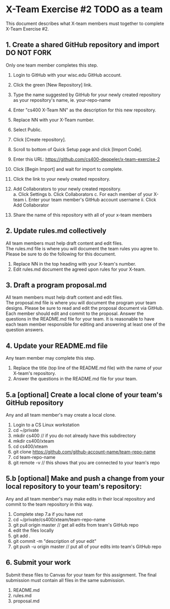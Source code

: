 # X-Team Exercise #2 TODO as a team

This document describes what X-team members must together to complete X-Team Exercise #2.  

## 1. Create a shared GitHub repository and import __DO NOT FORK__

Only one team member completes this step.

  1. Login to GitHub with your wisc.edu GitHub account.
  2. Click the green [New Repository] link.
  3. Type the name suggested by GitHub for your newly created repository as your repository's name, ie.  your-repo-name
  4. Enter "cs400 X-Team NN" as the description for this new repository.  
  5. Replace NN with your X-Team number.
  6. Select Public.
  7. Click [Create repository].
  8. Scroll to bottom of Quick Setup page and click [Import Code].
  9. Enter this URL: https://github.com/cs400-deppeler/x-team-exercise-2
  9. Click [Begin Import] and wait for import to complete.
  10. Click the link to your newly created repository.
  11. Add Collaborators to your newly created repository.  
     a. Click Settings
     b. Click Collaborators
     c. For each member of your X-team
        i. Enter your team member's GitHub account username
        ii. Click Add Collaborator
        
  12. Share the name of this repository with all of your x-team members

## 2. Update rules.md collectively

All team members must help draft content and edit files.  
The rules.md file is where you will document the team rules you agree to.  
Please be sure to do the following for this document.

1. Replace NN in the top heading with your X-team's number.
2. Edit rules.md document the agreed upon rules for your X-team.

## 3. Draft a program proposal.md

All team members must help draft content and edit files.  
The proposal.md file is where you will document the program your team designs.
Please be sure to read and edit the proposal document via GitHub.
Each member should edit and commit to the proposal.
Answer the questions in the README.md file for your team.
It is reasonable to have each team member responsible for editing and answering at least one of the question answers.

## 4. Update your README.md file

Any team member may complete this step.

1. Replace the title (top line of the README.md file) with the name of your X-team's repository.
2. Answer the questions in the README.md file for your team.

## 5.a [optional] Create a local clone of your team's GitHub repository

Any and all team member's may create a local clone.

   1. Login to a CS Linux workstation
   2. cd ~/private
   3. mkdir cs400                         // if you do not already have this subdirectory
   4. mkdir cs400/xteam
   5. cd cs400/xteam
   6. git clone https://github.com/github-account-name/team-repo-name
   7. cd team-repo-name
   8. git remote -v                        // this shows that you are connected to your team's repo      

## 5.b [optional] Make and push a change from your local repository to your team's repository:

Any and all team member's may make edits in their local repository and commit to the team repository in this way.

   1. Complete step 7.a if you have not
   2. cd ~/private/cs400/xteam/team-repo-name
   3. git pull origin master                       // get all edits from team's GitHub repo
   4. edit the files locally
   5. git add .
   6. git commit -m "description of your edit"
   7. git push -u origin master                    // put all of your edits into team's GitHub repo


## 6. Submit your work

Submit these files to Canvas for your team for this assignment.   The final submission must contain all files in the same submission.

1. README.md
2. rules.md
3. proposal.md
  
  
